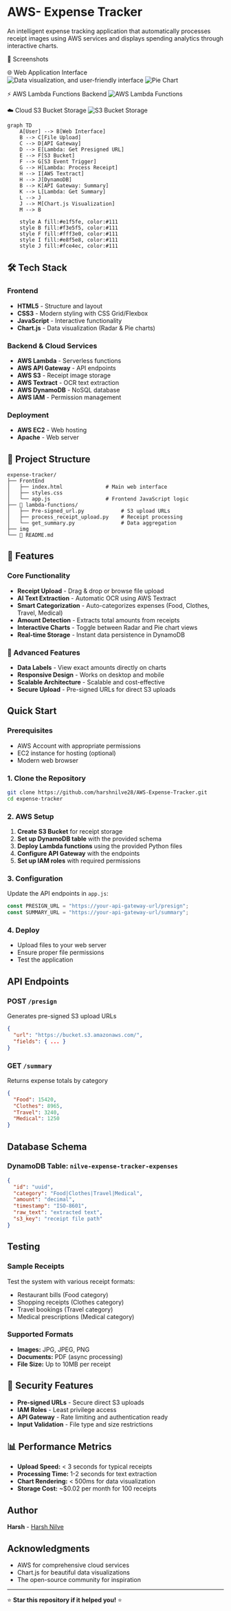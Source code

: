 # AWS- Expense Tracker

An intelligent expense tracking application that automatically processes receipt images using AWS services and displays spending analytics through interactive charts.

📸 Screenshots

🌐 Web Application Interface
![Data visualization, and user-friendly interface](img/webpage.png)
![Pie Chart](img/piechart.png)

⚡ AWS Lambda Functions Backend
![AWS Lambda Functions](img/aws_lambda.png)

☁️ Cloud S3 Bucket Storage
![S3 Bucket Storage](img/s3_bucket_objs.png)

```mermaid
graph TD
    A[User] --> B[Web Interface]
    B --> C[File Upload]
    C --> D[API Gateway]
    D --> E[Lambda: Get Presigned URL]
    E --> F[S3 Bucket]
    F --> G[S3 Event Trigger]
    G --> H[Lambda: Process Receipt]
    H --> I[AWS Textract]
    H --> J[DynamoDB]
    B --> K[API Gateway: Summary]
    K --> L[Lambda: Get Summary]
    L --> J
    J --> M[Chart.js Visualization]
    M --> B
    
    style A fill:#e1f5fe, color:#111
    style B fill:#f3e5f5, color:#111
    style F fill:#fff3e0, color:#111
    style I fill:#e8f5e8, color:#111
    style J fill:#fce4ec, color:#111
```

## 🛠️ Tech Stack

### Frontend
- **HTML5** - Structure and layout
- **CSS3** - Modern styling with CSS Grid/Flexbox
- **JavaScript** - Interactive functionality
- **Chart.js** - Data visualization (Radar & Pie charts)

### Backend & Cloud Services
- **AWS Lambda** - Serverless functions
- **AWS API Gateway** - API endpoints
- **AWS S3** - Receipt image storage
- **AWS Textract** - OCR text extraction
- **AWS DynamoDB** - NoSQL database
- **AWS IAM** - Permission management

### Deployment
- **AWS EC2** - Web hosting
- **Apache** - Web server

## 📁 Project Structure

```
expense-tracker/
├── FrontEnd
│   ├── index.html              # Main web interface
│   ├── styles.css
│   └── app.js                  # Frontend JavaScript logic
├── 📁 lambda-functions/
│   ├── Pre-signed_url.py            # S3 upload URLs
│   ├── process_receipt_upload.py    # Receipt processing
│   └── get_summary.py               # Data aggregation
├── img
└── 📄 README.md
```

## 🚀 Features

### Core Functionality
- **Receipt Upload** - Drag & drop or browse file upload
- **AI Text Extraction** - Automatic OCR using AWS Textract
- **Smart Categorization** - Auto-categorizes expenses (Food, Clothes, Travel, Medical)
- **Amount Detection** - Extracts total amounts from receipts
- **Interactive Charts** - Toggle between Radar and Pie chart views
- **Real-time Storage** - Instant data persistence in DynamoDB

### 🎯 Advanced Features
- **Data Labels** - View exact amounts directly on charts
- **Responsive Design** - Works on desktop and mobile
- **Scalable Architecture** - Scalable and cost-effective
- **Secure Upload** - Pre-signed URLs for direct S3 uploads

## Quick Start

### Prerequisites
- AWS Account with appropriate permissions
- EC2 instance for hosting (optional)
- Modern web browser

### 1. Clone the Repository
```bash
git clone https://github.com/harshnilve28/AWS-Expense-Tracker.git
cd expense-tracker
```

### 2. AWS Setup
1. **Create S3 Bucket** for receipt storage
2. **Set up DynamoDB table** with the provided schema
3. **Deploy Lambda functions** using the provided Python files
4. **Configure API Gateway** with the endpoints
5. **Set up IAM roles** with required permissions

### 3. Configuration
Update the API endpoints in `app.js`:
```javascript
const PRESIGN_URL = "https://your-api-gateway-url/presign";
const SUMMARY_URL = "https://your-api-gateway-url/summary";
```

### 4. Deploy
- Upload files to your web server
- Ensure proper file permissions
- Test the application

## API Endpoints

### POST `/presign`
Generates pre-signed S3 upload URLs
```json
{
  "url": "https://bucket.s3.amazonaws.com/",
  "fields": { ... }
}
```

### GET `/summary`
Returns expense totals by category
```json
{
  "Food": 15420,
  "Clothes": 8965,
  "Travel": 3240,
  "Medical": 1250
}
```

## Database Schema

### DynamoDB Table: `nilve-expense-tracker-expenses`
```json
{
  "id": "uuid",
  "category": "Food|Clothes|Travel|Medical",
  "amount": "decimal",
  "timestamp": "ISO-8601",
  "raw_text": "extracted text",
  "s3_key": "receipt file path"
}
```

## Testing

### Sample Receipts
Test the system with various receipt formats:
- Restaurant bills (Food category)
- Shopping receipts (Clothes category)
- Travel bookings (Travel category)
- Medical prescriptions (Medical category)

### Supported Formats
- **Images:** JPG, JPEG, PNG
- **Documents:** PDF (async processing)
- **File Size:** Up to 10MB per receipt

## 🔐 Security Features

- **Pre-signed URLs** - Secure direct S3 uploads
- **IAM Roles** - Least privilege access
- **API Gateway** - Rate limiting and authentication ready
- **Input Validation** - File type and size restrictions

## 📊 Performance Metrics

- **Upload Speed:** < 3 seconds for typical receipts
- **Processing Time:** 1-2 seconds for text extraction
- **Chart Rendering:** < 500ms for data visualization
- **Storage Cost:** ~$0.02 per month for 100 receipts

## Author

**Harsh** - [Harsh Nilve]([https://github.com/yourusername](https://github.com/harshnilve28))

## Acknowledgments

- AWS for comprehensive cloud services
- Chart.js for beautiful data visualizations
- The open-source community for inspiration

***

⭐ **Star this repository if it helped you!** ⭐
